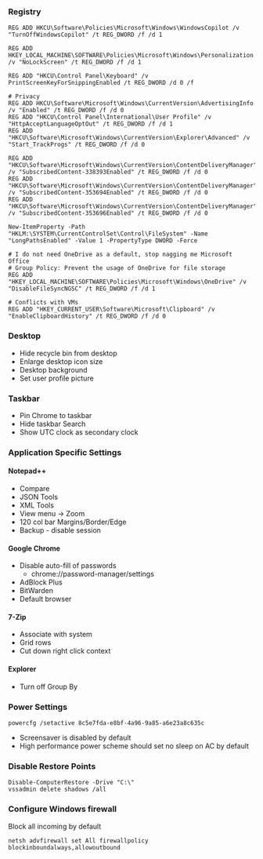 ### Registry

```
REG ADD HKCU\Software\Policies\Microsoft\Windows\WindowsCopilot /v "TurnOffWindowsCopilot" /t REG_DWORD /f /d 1

REG ADD HKEY_LOCAL_MACHINE\SOFTWARE\Policies\Microsoft\Windows\Personalization /v "NoLockScreen" /t REG_DWORD /f /d 1

REG ADD "HKCU\Control Panel\Keyboard" /v PrintScreenKeyForSnippingEnabled /t REG_DWORD /d 0 /f

# Privacy
REG ADD HKCU\Software\Microsoft\Windows\CurrentVersion\AdvertisingInfo /v "Enabled" /t REG_DWORD /f /d 0
REG ADD "HKCU\Control Panel\International\User Profile" /v "HttpAcceptLanguageOptOut" /t REG_DWORD /f /d 1
REG ADD "HKCU\Software\Microsoft\Windows\CurrentVersion\Explorer\Advanced" /v "Start_TrackProgs" /t REG_DWORD /f /d 0

REG ADD "HKCU\Software\Microsoft\Windows\CurrentVersion\ContentDeliveryManager" /v "SubscribedContent-338393Enabled" /t REG_DWORD /f /d 0
REG ADD "HKCU\Software\Microsoft\Windows\CurrentVersion\ContentDeliveryManager" /v "SubscribedContent-353694Enabled" /t REG_DWORD /f /d 0
REG ADD "HKCU\Software\Microsoft\Windows\CurrentVersion\ContentDeliveryManager" /v "SubscribedContent-353696Enabled" /t REG_DWORD /f /d 0

New-ItemProperty -Path "HKLM:\SYSTEM\CurrentControlSet\Control\FileSystem" -Name "LongPathsEnabled" -Value 1 -PropertyType DWORD -Force

# I do not need OneDrive as a default, stop nagging me Microsoft Office
# Group Policy: Prevent the usage of OneDrive for file storage
REG ADD "HKEY_LOCAL_MACHINE\SOFTWARE\Policies\Microsoft\Windows\OneDrive" /v "DisableFileSyncNGSC" /t REG_DWORD /f /d 1

# Conflicts with VMs
REG ADD "HKEY_CURRENT_USER\Software\Microsoft\Clipboard" /v "EnableClipboardHistory" /t REG_DWORD /f /d 0
```

### Desktop

- Hide recycle bin from desktop
- Enlarge desktop icon size
- Desktop background
- Set user profile picture

### Taskbar

- Pin Chrome to taskbar
- Hide taskbar Search
- Show UTC clock as secondary clock


### Application Specific Settings

#### Notepad++

- Compare
- JSON Tools
- XML Tools
- View menu -> Zoom
- 120 col bar Margins/Border/Edge
- Backup - disable session

#### Google Chrome

- Disable auto-fill of passwords
  * chrome://password-manager/settings
- AdBlock Plus
- BitWarden
- Default browser

#### 7-Zip

- Associate with system
- Grid rows
- Cut down right click context

#### Explorer

- Turn off Group By


### Power Settings

```
powercfg /setactive 8c5e7fda-e8bf-4a96-9a85-a6e23a8c635c
```

- Screensaver is disabled by default
- High performance power scheme should set no sleep on AC by default


### Disable Restore Points

```
Disable-ComputerRestore -Drive "C:\"
vssadmin delete shadows /all
```


### Configure Windows firewall

Block all incoming by default

```
netsh advfirewall set All firewallpolicy blockinboundalways,allowoutbound
```

